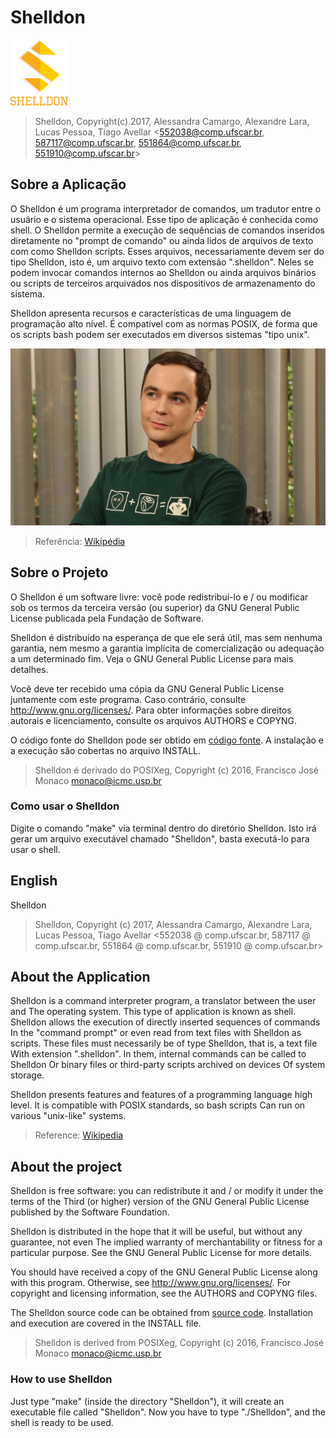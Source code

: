 # Shelldon

![Shelldon](pics/logo.png)

> Shelldon, Copyright(c) 2017, Alessandra Camargo, Alexandre Lara, Lucas Pessoa, Tiago Avellar 
> <552038@comp.ufscar.br, 587117@comp.ufscar.br, 551864@comp.ufscar.br, 551910@comp.ufscar.br>

## Sobre a Aplicação

O Shelldon é um programa interpretador de comandos, um tradutor entre o usuário e 
o sistema operacional. Esse tipo de aplicação é conhecida como shell.
O Shelldon permite a execução de sequências de comandos inseridos diretamente 
no "prompt de comando" ou ainda lidos de arquivos de texto com como Shelldon scripts.
Esses arquivos, necessariamente devem ser do tipo Shelldon, isto é, um arquivo texto 
com extensão ".shelldon". Neles se podem invocar comandos internos ao Shelldon 
ou ainda arquivos binários ou scripts de terceiros arquivados nos dispositivos 
de armazenamento do sistema.
	
Shelldon apresenta recursos e características de uma linguagem de programação 
alto nível. É compatível com as normas POSIX, de forma que os scripts bash 
podem ser executados em diversos sistemas "tipo unix".
	
![Sheldon](pics/sheldon.jpg)

> Referência: [Wikipédia](https://pt.wikipedia.org/wiki/Bash)

## Sobre o Projeto

O Shelldon é um software livre: você pode redistribuí-lo e / ou modificar sob os termos da 
terceira versão (ou superior) da GNU General Public License publicada pela Fundação de Software.

Shelldon é distribuído na esperança de que ele será útil, mas sem nenhuma garantia, nem mesmo 
a garantia implícita de comercialização ou adequação a um determinado fim. Veja o GNU General Public License para mais detalhes. 

Você deve ter recebido uma cópia da GNU General Public License juntamente com este programa. Caso contrário, consulte <http://www.gnu.org/licenses/>.
Para obter informações sobre direitos autorais e licenciamento, consulte os arquivos AUTHORS e COPYNG.     

O código fonte do Shelldon pode ser obtido em [código fonte](https://github.com/SO-II-2017/shelldon). 
A instalação e a execução são cobertas no arquivo INSTALL. 

> Shelldon é derivado do POSIXeg, Copyright (c) 2016, Francisco José Monaco <monaco@icmc.usp.br>

### Como usar o Shelldon

Digite o comando "make" via terminal dentro do diretório Shelldon. Isto irá gerar um arquivo executável chamado "Shelldon", basta executá-lo para usar o shell. 

## English

Shelldon

> Shelldon, Copyright (c) 2017, Alessandra Camargo, Alexandre Lara, Lucas Pessoa, Tiago Avellar
> <552038 @ comp.ufscar.br, 587117 @ comp.ufscar.br, 551864 @ comp.ufscar.br, 551910 @ comp.ufscar.br>

## About the Application

Shelldon is a command interpreter program, a translator between the user and
The operating system. This type of application is known as shell.
Shelldon allows the execution of directly inserted sequences of commands
In the "command prompt" or even read from text files with Shelldon as scripts.
These files must necessarily be of type Shelldon, that is, a text file
With extension ".shelldon". In them, internal commands can be called to Shelldon
Or binary files or third-party scripts archived on devices
Of system storage.

Shelldon presents features and features of a programming language
high level. It is compatible with POSIX standards, so bash scripts
Can run on various "unix-like" systems.

> Reference: [Wikipedia](https://en.wikipedia.org/wiki/Bash)

## About the project

Shelldon is free software: you can redistribute it and / or modify it under the terms of the
Third (or higher) version of the GNU General Public License published by the Software Foundation.

Shelldon is distributed in the hope that it will be useful, but without any guarantee, not even
The implied warranty of merchantability or fitness for a particular purpose. See the GNU General Public License for more details.

You should have received a copy of the GNU General Public License along with this program. Otherwise, see <http://www.gnu.org/licenses/>.
For copyright and licensing information, see the AUTHORS and COPYNG files.

The Shelldon source code can be obtained from [source code](https://github.com/SO-II-2017/shelldon).
Installation and execution are covered in the INSTALL file.

> Shelldon is derived from POSIXeg, Copyright (c) 2016, Francisco José Monaco <monaco@icmc.usp.br>

### How to use Shelldon

Just type "make" (inside the directory "Shelldon"), it will create an executable file called "Shelldon".
Now you have to type "./Shelldon", and the shell is ready to be used.
